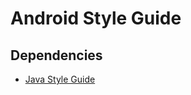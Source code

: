 # Android Style Guide

## Dependencies
- [Java Style Guide](https://github.com/whitecloakph/android-style-guide)
